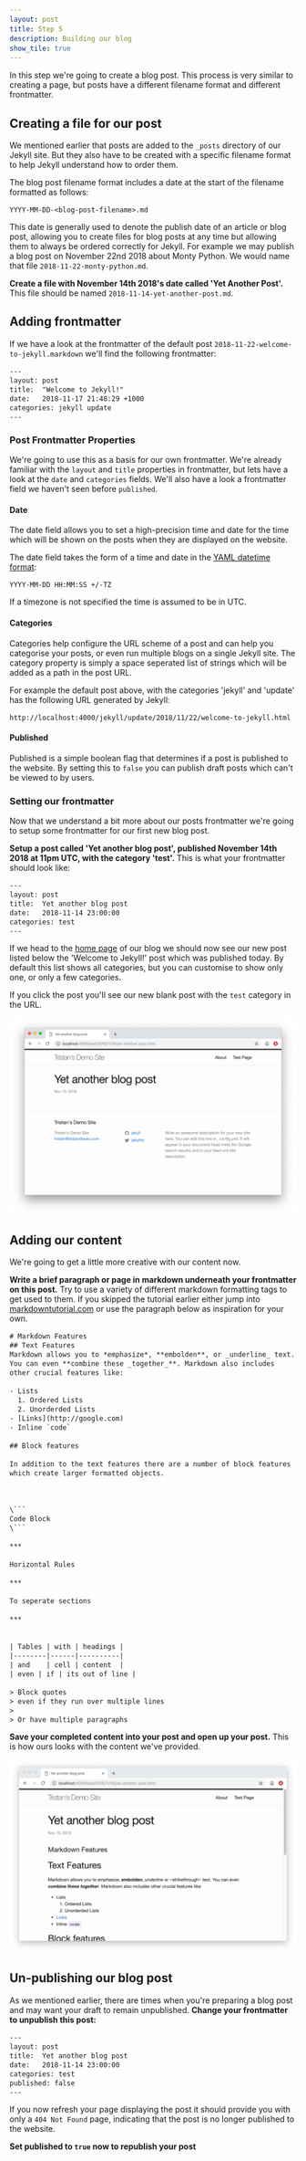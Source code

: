 ```yaml
---
layout: post
title: Step 5
description: Building our blog
show_tile: true
---
```


In this step we're going to create a blog post. This process is very similar to creating a page, but posts have a different filename format and different frontmatter.

## Creating a file for our post

We mentioned earlier that posts are added to the `_posts` directory of our Jekyll site. But they also have to be created with a specific filename format to help Jekyll understand how to order them.

The blog post filename format includes a date at the start of the filename formatted as follows:

```
YYYY-MM-DD-<blog-post-filename>.md
```

This date is generally used to denote the publish date of an article or blog post, allowing you to create files for blog posts at any time but allowing them to always be ordered correctly for Jekyll. For example we may publish a blog post on November 22nd 2018 about Monty Python. We would name that file `2018-11-22-monty-python.md`.

**Create a file with November 14th 2018's date called 'Yet Another Post'.** This file should be named `2018-11-14-yet-another-post.md`.

## Adding frontmatter

If we have a look at the frontmatter of the default post `2018-11-22-welcome-to-jekyll.markdown` we'll find the following frontmatter:

```
---
layout: post
title:  "Welcome to Jekyll!"
date:   2018-11-17 21:48:29 +1000
categories: jekyll update
---
```

### Post Frontmatter Properties

We're going to use this as a basis for our own frontmatter. We're already familiar with the `layout` and `title` properties in frontmatter, but lets have a look at the `date` and `categories` fields. We'll also have a look a frontmatter field we haven't seen before `published`.

#### Date

The date field allows you to set a high-precision time and date for the time which will be shown on the posts when they are displayed on the website.

The date field takes the form of a time and date in the [YAML datetime format](http://yaml.org/type/timestamp.html):
```
YYYY-MM-DD HH:MM:SS +/-TZ
```

If a timezone is not specified the time is assumed to be in UTC.

#### Categories

Categories help configure the URL scheme of a post and can help you categorise your posts, or even run multiple blogs on a single Jekyll site. The category property is simply a space seperated list of strings which will be added as a path in the post URL.

For example the default post above, with the categories 'jekyll' and 'update' has the following URL generated by Jekyll:

```
http://localhost:4000/jekyll/update/2018/11/22/welcome-to-jekyll.html
```

#### Published

Published is a simple boolean flag that determines if a post is published to the website. By setting this to `false` you can publish draft posts which can't be viewed to by users.

### Setting our frontmatter

Now that we understand a bit more about our posts frontmatter we're going to setup some frontmatter for our first new blog post.

**Setup a post called 'Yet another blog post', published November 14th 2018 at 11pm UTC, with the category 'test'.** This is what your frontmatter should look like:

```
---
layout: post
title:  Yet another blog post
date:   2018-11-14 23:00:00
categories: test
---
```

If we head to the [home page](http://localhost:4000) of our blog we should now see our new post listed below the 'Welcome to Jekyll!' post which was published today. By default this list shows all categories, but you can customise to show only one, or only a few categories.

If you click the post you'll see our new blank post with the `test` category in the URL.

 ![Our blank post](/assets/images/step4/blank-post.png)

## Adding our content

We're going to get a little more creative with our content now.

**Write a brief paragraph or page in markdown underneath your frontmatter on this post.** Try to use a variety of different markdown formatting tags to get used to them. If you skipped the tutorial earlier either jump into [markdowntutorial.com](https://www.markdowntutorial.com) or use the paragraph below as inspiration for your own.

```
# Markdown Features
## Text Features
Markdown allows you to *emphasize*, **embolden**, or _underline_ text. You can even **combine these _together_**. Markdown also includes other crucial features like:

- Lists
  1. Ordered Lists
  2. Unorderded Lists
- [Links](http://google.com)
- Inline `code`

## Block features

In addition to the text features there are a number of block features which create larger formatted objects.



\```
Code Block
\```

***

Horizontal Rules

***

To seperate sections

***


| Tables | with | headings |
|--------|------|----------|
| and    | cell | content  |
| even | if | its out of line |

> Block quotes
> even if they run over multiple lines
>
> Or have multiple paragraphs

```

**Save your completed content into your post and open up your post.** This is how ours looks with the content we've provided.

![Our complete post](/assets/images/step4/complete-post.png)

## Un-publishing our blog post

As we mentioned earlier, there are times when you're preparing a blog post and may want your draft to remain unpublished. **Change your frontmatter to unpublish this post:**

```
---
layout: post
title:  Yet another blog post
date:   2018-11-14 23:00:00
categories: test
published: false
---
```

If you now refresh your page displaying the post it should provide you with only a `404 Not Found` page, indicating that the post is no longer published to the website.

**Set published to `true` now to republish your post**

